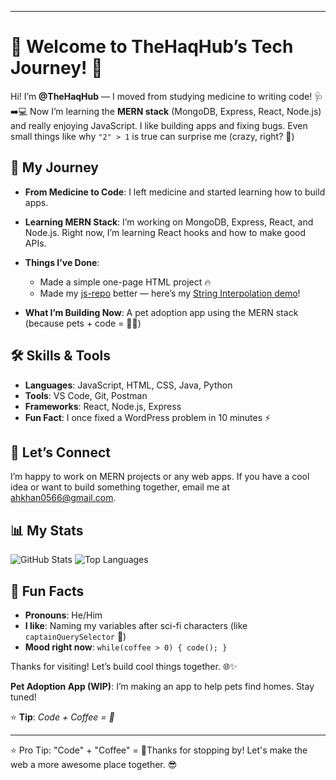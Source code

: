 

---

# 🌌 Welcome to TheHaqHub’s Tech Journey! 🚀

Hi! I’m **@TheHaqHub** — I moved from studying medicine to writing code! 🩺➡️💻
Now I’m learning the **MERN stack** (MongoDB, Express, React, Node.js) and really enjoying JavaScript. I like building apps and fixing bugs. Even small things like why `"2" > 1` is true can surprise me (crazy, right? 🤯)

## 🌟 My Journey

* **From Medicine to Code**: I left medicine and started learning how to build apps.
* **Learning MERN Stack**: I’m working on MongoDB, Express, React, and Node.js. Right now, I’m learning React hooks and how to make good APIs.
* **Things I’ve Done**:

  * Made a simple one-page HTML project 🔥
  * Made my [js-repo](https://github.com/TheHaqHub/js-repo) better — here’s my [String Interpolation demo](https://github.com/TheHaqHub/js-repo/blob/main/basics/D-05-modernStrings.js)!
* **What I’m Building Now**: A pet adoption app using the MERN stack (because pets + code = 🐶💕)

## 🛠️ Skills & Tools

* **Languages**: JavaScript, HTML, CSS, Java, Python
* **Tools**: VS Code, Git, Postman
* **Frameworks**: React, Node.js, Express
* **Fun Fact**: I once fixed a WordPress problem in 10 minutes ⚡

## 🤝 Let’s Connect

I’m happy to work on MERN projects or any web apps. If you have a cool idea or want to build something together, email me at [ahkhan0566@gmail.com](mailto:ahkhan0566@gmail.com).

## 📊 My Stats

![GitHub Stats](https://github-readme-stats.vercel.app/api?username=TheHaqHub\&show_icons=true\&theme=radical)
![Top Languages](https://github-readme-stats.vercel.app/api/top-langs/?username=TheHaqHub\&layout=compact)

## 🎉 Fun Facts

* **Pronouns**: He/Him
* **I like**: Naming my variables after sci-fi characters (like `captainQuerySelector` 🖖)
* **Mood right now**: `while(coffee > 0) { code(); }`

Thanks for visiting! Let’s build cool things together. 🌐✨

**Pet Adoption App (WIP)**: I’m making an app to help pets find homes. Stay tuned!

⭐ **Tip**: *Code + Coffee = 🚀*

---


⭐ Pro Tip: "Code" + "Coffee" = 🚀Thanks for stopping by! Let's make the web a more awesome place together. 😎


<!---
TheHaqHub/TheHaqHub is a ✨ special ✨ repository because its `README.md` (this file) appears on your GitHub profile.
You can click the Preview link to take a look at your changes.
--->
